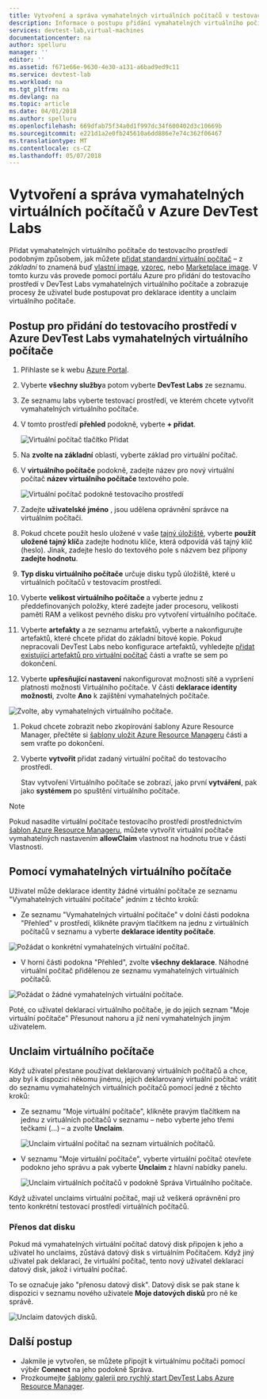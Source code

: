 ```yaml
---
title: Vytvoření a správa vymahatelných virtuálních počítačů v testovacím prostředí v Azure DevTest Labs | Microsoft Docs
description: Informace o postupu přidání vymahatelných virtuálního počítače do testovacího prostředí v Azure DevTest Labs
services: devtest-lab,virtual-machines
documentationcenter: na
author: spelluru
manager: ''
editor: ''
ms.assetid: f671e66e-9630-4e30-a131-a6bad9ed9c11
ms.service: devtest-lab
ms.workload: na
ms.tgt_pltfrm: na
ms.devlang: na
ms.topic: article
ms.date: 04/01/2018
ms.author: spelluru
ms.openlocfilehash: 669dfab75f34a0d1f997dc34f600402d3c10669b
ms.sourcegitcommit: e221d1a2e0fb245610a6dd886e7e74c362f06467
ms.translationtype: MT
ms.contentlocale: cs-CZ
ms.lasthandoff: 05/07/2018
---
```

# <a name="create-and-manage-claimable-vms-in-azure-devtest-labs"></a>Vytvoření a správa vymahatelných virtuálních počítačů v Azure DevTest Labs
Přidat vymahatelných virtuálního počítače do testovacího prostředí podobným způsobem, jak můžete [přidat standardní virtuální počítač](devtest-lab-add-vm.md) – z *základní* to znamená buď [vlastní image](devtest-lab-create-template.md), [vzorec](devtest-lab-manage-formulas.md), nebo [Marketplace image](devtest-lab-configure-marketplace-images.md). V tomto kurzu vás provede pomocí portálu Azure pro přidání do testovacího prostředí v DevTest Labs vymahatelných virtuálního počítače a zobrazuje procesy že uživatel bude postupovat pro deklarace identity a unclaim virtuálního počítače.

## <a name="steps-to-add-a-claimable-vm-to-a-lab-in-azure-devtest-labs"></a>Postup pro přidání do testovacího prostředí v Azure DevTest Labs vymahatelných virtuálního počítače
1. Přihlaste se k webu [Azure Portal](http://go.microsoft.com/fwlink/p/?LinkID=525040).
1. Vyberte **všechny služby**a potom vyberte **DevTest Labs** ze seznamu.
1. Ze seznamu labs vyberte testovací prostředí, ve kterém chcete vytvořit vymahatelných virtuálního počítače.  
1. V tomto prostředí **přehled** podokně, vyberte **+ přidat**.  

    ![Virtuální počítač tlačítko Přidat](./media/devtest-lab-add-vm/devtestlab-home-blade-add-vm.png)

1. Na **zvolte na základní** oblasti, vyberte základ pro virtuální počítač.
1. V **virtuálního počítače** podokně, zadejte název pro nový virtuální počítač **název virtuálního počítače** textového pole.

    ![Virtuální počítač podokně testovacího prostředí](./media/devtest-lab-add-vm/devtestlab-lab-vm-blade.png)

1. Zadejte **uživatelské jméno** , jsou udělena oprávnění správce na virtuálním počítači.  
1. Pokud chcete použít heslo uložené v vaše [tajný úložiště](https://azure.microsoft.com/updates/azure-devtest-labs-keep-your-secrets-safe-and-easy-to-use-with-the-new-personal-secret-store), vyberte **použít uložené tajný klíč**a zadejte hodnotu klíče, která odpovídá váš tajný klíč (heslo). Jinak, zadejte heslo do textového pole s názvem bez přípony **zadejte hodnotu**.
1. **Typ disku virtuálního počítače** určuje disku typů úložiště, které u virtuálních počítačů v testovacím prostředí.
1. Vyberte **velikost virtuálního počítače** a vyberte jednu z předdefinovaných položky, které zadejte jader procesoru, velikosti paměti RAM a velikost pevného disku pro vytvoření virtuálního počítače.
1. Vyberte **artefakty** a ze seznamu artefaktů, vyberte a nakonfigurujte artefaktů, které chcete přidat do základní bitové kopie. Pokud nepracovali DevTest Labs nebo konfigurace artefaktů, vyhledejte [přidat existující artefaktů pro virtuální počítač](devtest-lab-add-vm.md#add-an-existing-artifact-to-a-vm) části a vraťte se sem po dokončení.
1. Vyberte **upřesňující nastavení** nakonfigurovat možnosti sítě a vypršení platnosti možnosti Virtuálního počítače. V části **deklarace identity možnosti**, zvolte **Ano** k zajištění vymahatelných počítače.

  ![Zvolte, aby vymahatelných virtuálního počítače.](./media/devtest-lab-add-vm/devtestlab-claim-VM-option.png)

1. Pokud chcete zobrazit nebo zkopírování šablony Azure Resource Manager, přečtěte si [šablony uložit Azure Resource Manageru](devtest-lab-add-vm.md#save-azure-resource-manager-template) části a sem vraťte po dokončení.
1. Vyberte **vytvořit** přidat zadaný virtuální počítač do testovacího prostředí.

   Stav vytvoření Virtuálního počítače se zobrazí, jako první **vytváření**, pak jako **systémem** po spuštění virtuálního počítače.

> [!NOTE]
> Pokud nasadíte virtuální počítače testovacího prostředí prostřednictvím [šablon Azure Resource Manageru](devtest-lab-create-environment-from-arm.md), můžete vytvořit virtuální počítače vymahatelných nastavením **allowClaim** vlastnost na hodnotu true v části Vlastnosti.
>
>

## <a name="using-a-claimable-vm"></a>Pomocí vymahatelných virtuálního počítače

Uživatel může deklarace identity žádné virtuální počítače ze seznamu "Vymahatelných virtuální počítače" jedním z těchto kroků:

* Ze seznamu "Vymahatelných virtuální počítače" v dolní části podokna "Přehled" v prostředí, klikněte pravým tlačítkem na jednu z virtuálních počítačů v seznamu a vyberte **deklarace identity počítače**.

 ![Požádat o konkrétní vymahatelných virtuální počítač.](./media/devtest-lab-add-vm/devtestlab-claim-VM.png)


* V horní části podokna "Přehled", zvolte **všechny deklarace**. Náhodné virtuální počítač přidělenou ze seznamu vymahatelných virtuálních počítačů.

 ![Požádat o žádné vymahatelných virtuální počítače.](./media/devtest-lab-add-vm/devtestlab-claim-any.png)


Poté, co uživatel deklarací virtuálního počítače, je do jejich seznam "Moje virtuální počítače" Přesunout nahoru a již není vymahatelných jiným uživatelem.

## <a name="unclaim-a-vm"></a>Unclaim virtuálního počítače

Když uživatel přestane používat deklarovaný virtuálních počítačů a chce, aby byl k dispozici někomu jinému, jejich deklarovaný virtuální počítač vrátit do seznamu vymahatelných virtuálních počítačů pomocí jedné z těchto kroků:

- Ze seznamu "Moje virtuální počítače", klikněte pravým tlačítkem na jednu z virtuálních počítačů v seznamu – nebo vyberte jeho třemi tečkami (...) – a zvolte **Unclaim**.

  ![Unclaim virtuální počítač na seznam virtuálních počítačů.](./media/devtest-lab-add-vm/devtestlab-unclaim-VM2.png)

- V seznamu "Moje virtuální počítače", vyberte virtuální počítač otevřete podokno jeho správu a pak vyberte **Unclaim** z hlavní nabídky panelu.

  ![Unclaim virtuálních počítačů v podokně Správa Virtuálního počítače.](./media/devtest-lab-add-vm/devtestlab-unclaim-VM.png)

Když uživatel unclaims virtuální počítač, mají už veškerá oprávnění pro tento konkrétní testovací prostředí virtuálních počítačů.

### <a name="transferring-the-data-disk"></a>Přenos dat disku
Pokud má vymahatelných virtuální počítač datový disk připojen k jeho a uživatel ho unclaims, zůstává datový disk s virtuálním Počítačem. Když jiný uživatel pak deklarací, že virtuální počítač, tento nový uživatel deklarací datový disk, jakož i virtuální počítač.

To se označuje jako "přenosu datový disk". Datový disk se pak stane k dispozici v seznamu nového uživatele **Moje datových disků** pro ně ke správě.

![Unclaim datových disků.](./media/devtest-lab-add-vm/devtestlab-unclaim-datadisks.png)



## <a name="next-steps"></a>Další postup
* Jakmile je vytvořen, se můžete připojit k virtuálnímu počítači pomocí výběr **Connect** na jeho podokně Správa.
* Prozkoumejte [šablony galerii pro rychlý start DevTest Labs Azure Resource Manager](https://github.com/Azure/azure-devtestlab/tree/master/Samples).
